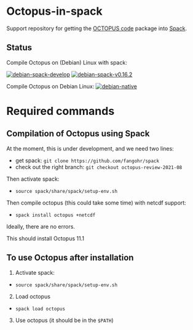 
# Octopus-in-spack

Support repository for getting the [OCTOPUS code](http://octopus-code.org) package into [Spack](http://spack.readthedocs.io).

## Status

Compile Octopus on (Debian) Linux with spack:

[![debian-spack-develop](https://github.com/fangohr/octopus-in-spack/actions/workflows/debian-spack-develop.yml/badge.svg)](https://github.com/fangohr/octopus-in-spack/actions/workflows/debian-spack-develop.yml)
[![debian-spack-v0.16.2](https://github.com/fangohr/octopus-in-spack/actions/workflows/debian-spack-v0.16.2.yml/badge.svg)](https://github.com/fangohr/octopus-in-spack/actions/workflows/debian-spack-v0.16.2.yml)

Compile Octopus on Debian Linux:
[![debian-native](https://github.com/fangohr/octopus-in-spack/actions/workflows/debian-nativel/badge.svg)](https://github.com/fangohr/octopus-in-spack/actions/workflows/debian-native.yml)


# Required commands

## Compilation of Octopus using Spack

At the moment, this is under development, and we need two lines:

- get spack: `git clone https://github.com/fangohr/spack`
- check out the right branch: `git checkout octopus-review-2021-08`

Then activate spack:

- `source spack/share/spack/setup-env.sh`

Then compile octopus (this could take some time) with netcdf support:

- `spack install octopus +netcdf`

Ideally, there are no errors.

This should install Octopus 11.1 

## To use Octopus after installation

1. Activate spack:

- `source spack/share/spack/setup-env.sh`

2. Load octopus

- `spack load octopus`

3. Use octopus (it should be in the `$PATH`)

